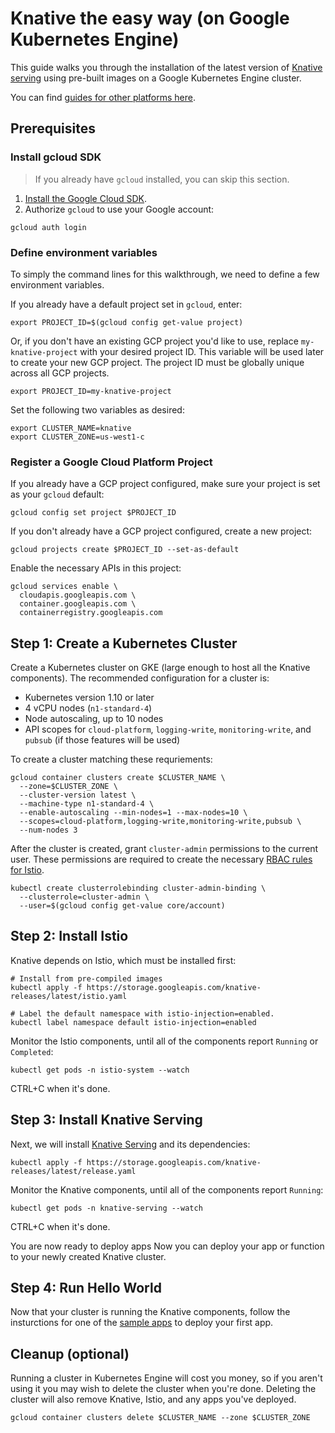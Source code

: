 # Knative the easy way (on Google Kubernetes Engine)

This guide walks you through the installation of the latest version of
[Knative serving](https://github.com/knative/serving) using pre-built images on
a Google Kubernetes Engine cluster.

You can find [guides for other platforms here](README.md).

## Prerequisites

### Install gcloud SDK

> If you already have `gcloud` installed, you can skip this section.

1. [Install the Google Cloud SDK](https://cloud.google.com/sdk/).
1. Authorize `gcloud` to use your Google account:

```shell
gcloud auth login
```

### Define environment variables

To simply the command lines for this walkthrough, we need to define a few
environment variables.

If you already have a default project set in `gcloud`, enter:

```shell
export PROJECT_ID=$(gcloud config get-value project)
```

Or, if you don't have an existing GCP project you'd like to use,
replace `my-knative-project` with your desired project ID. This variable will
be used later to create your new GCP project. The project ID must be globally
unique across all GCP projects.

```shell
export PROJECT_ID=my-knative-project
```

Set the following two variables as desired:

```shell
export CLUSTER_NAME=knative
export CLUSTER_ZONE=us-west1-c
```

### Register a Google Cloud Platform Project

If you already have a GCP project configured, make sure your project is set
as your `gcloud` default:

```shell
gcloud config set project $PROJECT_ID
```

If you don't already have a GCP project configured, create a new project:

```shell
gcloud projects create $PROJECT_ID --set-as-default
```

Enable the necessary APIs in this project:

```shell
gcloud services enable \
  cloudapis.googleapis.com \
  container.googleapis.com \
  containerregistry.googleapis.com
```

## Step 1: Create a Kubernetes Cluster

Create a Kubernetes cluster on GKE (large enough to host all the Knative
components). The recommended configuration for a cluster is:

* Kubernetes version 1.10 or later
* 4 vCPU nodes (`n1-standard-4`)
* Node autoscaling, up to 10 nodes
* API scopes for `cloud-platform`, `logging-write`, `monitoring-write`, and
  `pubsub` (if those features will be used)

To create a cluster matching these requriements:

```shell
gcloud container clusters create $CLUSTER_NAME \
  --zone=$CLUSTER_ZONE \
  --cluster-version latest \
  --machine-type n1-standard-4 \
  --enable-autoscaling --min-nodes=1 --max-nodes=10 \
  --scopes=cloud-platform,logging-write,monitoring-write,pubsub \
  --num-nodes 3
```  

After the cluster is created, grant `cluster-admin` permissions to the current
user. These permissions are required to create the necessary
[RBAC rules for Istio](https://istio.io/docs/concepts/security/rbac/).

```shell
kubectl create clusterrolebinding cluster-admin-binding \
  --clusterrole=cluster-admin \
  --user=$(gcloud config get-value core/account)
```

## Step 2: Install Istio

Knative depends on Istio, which must be installed first:

```shell
# Install from pre-compiled images
kubectl apply -f https://storage.googleapis.com/knative-releases/latest/istio.yaml

# Label the default namespace with istio-injection=enabled.
kubectl label namespace default istio-injection=enabled
```

Monitor the Istio components, until all of the components report `Running` or
`Completed`:

```shell
kubectl get pods -n istio-system --watch
```

CTRL+C when it's done.

## Step 3: Install Knative Serving

Next, we will install [Knative Serving](https://github.com/knative/serving) and
its dependencies:

```shell
kubectl apply -f https://storage.googleapis.com/knative-releases/latest/release.yaml
```

Monitor the Knative components, until all of the components report `Running`:

```shell
kubectl get pods -n knative-serving --watch
```

CTRL+C when it's done.

You are now ready to deploy apps Now you can deploy your app or function to your
newly created Knative cluster.

## Step 4: Run Hello World

Now that your cluster is running the Knative components, follow the insturctions
for one of the [sample apps](../serving/samples/README.MD) to deploy your first
app.

## Cleanup (optional)

Running a cluster in Kubernetes Engine will cost you money, so if you aren't
using it you may wish to delete the cluster when you're done. Deleting the
cluster will also remove Knative, Istio, and any apps you've deployed.

```shell
gcloud container clusters delete $CLUSTER_NAME --zone $CLUSTER_ZONE
```
